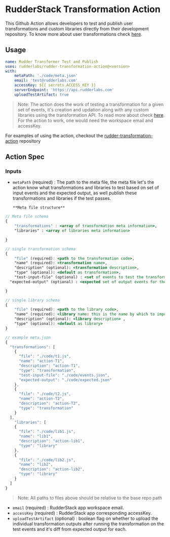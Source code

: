 # RudderStack Transformation Action

This Github Action allows developers to test and publish user transformations and custom libraries directly from their development repository. To know more about user transformations check [here](https://docs.rudderstack.com/adding-a-new-user-transformation-in-rudderstack).

## Usage

```yaml
name: Rudder Transformer Test and Publish
uses: rudderlabs/rudder-transformation-action@<version>
with:
	metaPath: './code/meta.json'
	email: 'test@rudderlabs.com'
	accessKey: ${{ secrets.ACCESS_KEY }}
	serverEndpoint: 'https://api.rudderlabs.com'
	uploadTestArtifact: true
```

> Note: The action does the work of testing a transformation for a given set of events, it's creation and updation along with any custom libraries using the transformation API. To read more about check [here](https://rudderstack.com/blog/rudderstacks-transformations-api). For the action to work, one would need the workspace email and accessKey.

For examples of using the action, checkout the [rudder-transformation-action](https://github.com/rudderlabs/rudder-transformation-action/tree/main/.github/workflows) repository

## Action Spec

### Inputs

- `metaPath` (required) : The path to the meta file, the meta file let's the action know what transformations and libraries to test based on set of input events and the expected output, as well publish these transformations and libraries if the test passes.

      **Meta file structure**

```jsx
// Meta file schema
{
	"transformations" : <array of transformation meta information>,
	"libraries" : <array of libraries meta information>

}
```

```jsx
// single transformation schema
{
	"file" (required): <path to the transformation code>,
	"name" (required): <transformation name>,
	"description" (optional): <transformation description>,
	"type" (optional): <default as transformation>,
	"test-input-file" (optional) : <set of events to test the transformation>,
  "expected-output" (optional) : <expected set of output events for the above     input after running the transformation code>

}
```

```jsx
// single library schema
{
	"file" (required): <path to the library code>,
	"name" (required): <library name: this is the name by which to import it in any transformation code>,
	"description" (optional): <library description> ,
	"type" (optional): <default as library>
}
```

```jsx
// example meta.json
{
  "transformations": [
    {
      "file": "./code/t1.js",
      "name": "action-T1",
      "description": "action-T1",
      "type": "transformation",
      "test-input-file": "./code/events.json",
      "expected-output": "./code/expected.json"
    },
    {
      "file": "./code/t2.js",
      "name": "action-T2",
      "description": "action-T2",
      "type": "transformation"
    }
  ],
	"libraries": [
    {
      "file": "./code/lib1.js",
      "name": "lib1",
      "description": "action-lib1",
      "type": "library"
    },
    {
      "file": "./code/lib2.js",
      "name": "lib2",
      "description": "action-lib2",
      "type": "library"
    }
  ]
}
```

> Note: All paths to files above should be relative to the base repo path

- `email` (required) : RudderStack app workspace email.
- `accessKey` (required) : RudderStack app corresponding accessKey.
- `uploadTestArtifact` (optional) : boolean flag on whether to upload the individual transformation outputs after running the  transformation on the test events and it's diff from expected output for each.